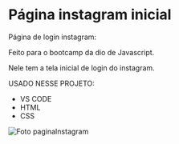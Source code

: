# Página instagram inicial

Página de login instagram:

Feito para o bootcamp da dio de Javascript.

Nele tem a tela inicial de login do instagram.

USADO NESSE PROJETO:
* VS CODE
* HTML
* CSS


![Foto paginaInstagram](https://user-images.githubusercontent.com/97856302/197257826-7ea3f06f-4ea9-42be-8fa2-c4f277551563.PNG)
